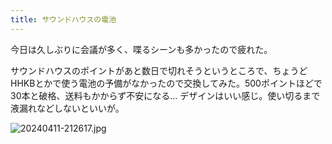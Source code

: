```yaml
---
title: サウンドハウスの電池
---
```


今日は久しぶりに会議が多く、喋るシーンも多かったので疲れた。

サウンドハウスのポイントがあと数日で切れそうというところで、ちょうどHHKBとかで使う電池の予備がなかったので交換してみた。500ポイントほどで30本と破格、送料もかからず不安になる... デザインはいい感じ。使い切るまで液漏れなどしないといいが。

![20240411-212617.jpg](https://ceshmina-photos.s3.ap-northeast-1.amazonaws.com/medium/202404/20240411-212617.jpg)
